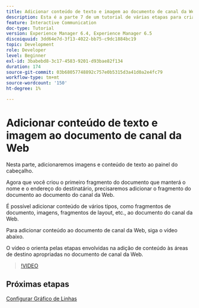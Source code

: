 ```yaml
---
title: Adicionar conteúdo de texto e imagem ao documento de canal da Web
description: Esta é a parte 7 de um tutorial de várias etapas para criar seu primeiro documento de comunicações interativas. Nesta parte, adicionaremos imagens e conteúdo de texto ao painel do cabeçalho.
feature: Interactive Communication
doc-type: Tutorial
version: Experience Manager 6.4, Experience Manager 6.5
discoiquuid: 3dd64e7d-3f13-4022-bb75-c9dc1884bc19
topic: Development
role: Developer
level: Beginner
exl-id: 3babebd8-3c17-4583-9201-d93bae82f134
duration: 174
source-git-commit: 03b68057748892c757e0b5315d3a41d0a2e4fc79
workflow-type: tm+mt
source-wordcount: '150'
ht-degree: 1%

---
```


# Adicionar conteúdo de texto e imagem ao documento de canal da Web

Nesta parte, adicionaremos imagens e conteúdo de texto ao painel do cabeçalho.

Agora que você criou o primeiro fragmento do documento que manterá o nome e o endereço do destinatário, precisaremos adicionar o fragmento do documento ao documento do canal da Web.

É possível adicionar conteúdo de vários tipos, como fragmentos de documento, imagens, fragmentos de layout, etc., ao documento do canal da Web.

Para adicionar conteúdo ao documento de canal da Web, siga o vídeo abaixo.

O vídeo o orienta pelas etapas envolvidas na adição de conteúdo às áreas de destino apropriadas no documento de canal da Web.

>[!VIDEO](https://video.tv.adobe.com/v/22359?quality=12&learn=on)

## Próximas etapas

[Configurar Gráfico de Linhas](./parteight.md)
